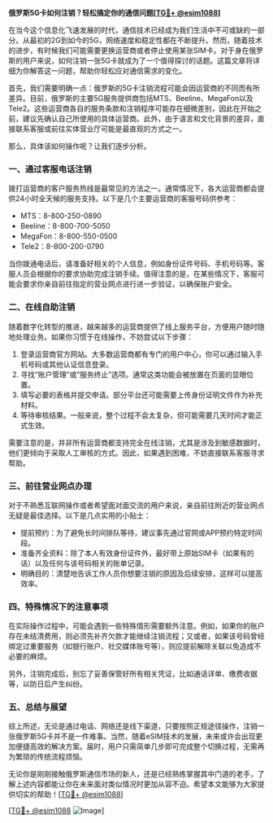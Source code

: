 **俄罗斯5G卡如何注销？轻松搞定你的通信问题[[TG💪+ @esim1088](https://t.me/s/esim1088)]**

在当今这个信息化飞速发展的时代，通信技术已经成为我们生活中不可或缺的一部分。从最初的2G到如今的5G，网络速度和稳定性都在不断提升。然而，随着技术的进步，有时候我们可能需要更换运营商或者停止使用某张SIM卡。对于身在俄罗斯的用户来说，如何注销一张5G卡就成为了一个值得探讨的话题。这篇文章将详细为你解答这一问题，帮助你轻松应对通信需求的变化。

首先，我们需要明确一点：俄罗斯的5G卡注销流程可能会因运营商的不同而有所差异。目前，俄罗斯的主要5G服务提供商包括MTS、Beeline、MegaFon以及Tele2。这些运营商各自的服务条款和注销程序可能存在细微差别，因此在开始之前，建议先确认自己所使用的具体运营商。此外，由于语言和文化背景的差异，直接联系客服或前往实体营业厅可能是最直观的方式之一。

那么，具体该如何操作呢？让我们逐步分析。

### **一、通过客服电话注销**

拨打运营商的客户服务热线是最常见的方法之一。通常情况下，各大运营商都会提供24小时全天候的服务支持。以下是几个主要运营商的客服号码供参考：

- MTS：8-800-250-0890
- Beeline：8-800-700-5050
- MegaFon：8-800-550-0500
- Tele2：8-800-200-0790

当你拨通电话后，请准备好相关的个人信息，例如身份证件号码、手机号码等。客服人员会根据你的要求协助完成注销手续。值得注意的是，在某些情况下，客服可能会要求你亲自前往指定的营业网点进行进一步验证，以确保账户安全。

### **二、在线自助注销**

随着数字化转型的推进，越来越多的运营商提供了线上服务平台，方便用户随时随地处理业务。如果你习惯于在线操作，不妨尝试以下步骤：

1. 登录运营商官方网站。大多数运营商都有专门的用户中心，你可以通过输入手机号码或其他认证信息登录。
2. 寻找“账户管理”或“服务终止”选项。通常这类功能会被放置在页面的显眼位置。
3. 填写必要的表格并提交申请。部分平台还可能需要上传身份证明文件作为补充材料。
4. 等待审核结果。一般来说，整个过程不会太复杂，但可能需要几天时间才能正式生效。

需要注意的是，并非所有运营商都支持完全在线注销，尤其是涉及到敏感数据时，他们更倾向于采取人工审核的方式。因此，如果遇到困难，不妨直接联系客服寻求帮助。

### **三、前往营业网点办理**

对于不熟悉互联网操作或者希望面对面交流的用户来说，亲自前往附近的营业网点无疑是最佳选择。以下是几点实用的小贴士：

- 提前预约：为了避免长时间排队等待，建议事先通过官网或APP预约特定时间段。
- 准备齐全资料：除了本人有效身份证件外，最好带上原始SIM卡（如果有的话）以及任何与该号码相关的账单记录。
- 明确目的：清楚地告诉工作人员你想要注销的原因及后续安排，这样可以提高效率。

### **四、特殊情况下的注意事项**

在实际操作过程中，可能会遇到一些特殊情形需要额外注意。例如，如果你的账户存在未结清费用，则必须先补齐欠款才能继续注销流程；又或者，如果该号码曾经绑定过重要服务（如银行账户、社交媒体账号等），则应提前解除关联以免造成不必要的麻烦。

另外，注销完成后，别忘了妥善保管好所有相关凭证，比如通话详单、缴费收据等，以防日后产生纠纷。

### **五、总结与展望**

综上所述，无论是通过电话、网络还是线下渠道，只要按照正规途径操作，注销一张俄罗斯5G卡并不是一件难事。当然，随着eSIM技术的发展，未来或许会出现更加便捷高效的解决方案。届时，用户只需简单几步即可完成整个切换过程，无需再为繁琐的传统流程烦恼。

无论你是刚刚接触俄罗斯通信市场的新人，还是已经熟练掌握其中门道的老手，了解上述内容都能让你在未来面对类似情况时更加从容不迫。希望本文能够为大家提供切实的帮助！[[TG💪+ @esim1088](https://t.me/s/esim1088)]

[[TG💪+ @esim1088](https://t.me/s/esim1088) ![Image](https://i.postimg.cc/4NQfJmqS/Snipaste-2025-05-13-00-14-12.png)]